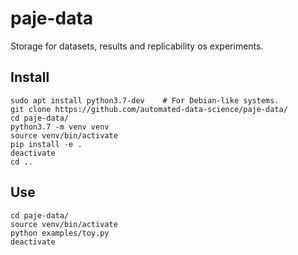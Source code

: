 # paje-data
Storage for datasets, results and replicability os experiments.

Install
-------

    sudo apt install python3.7-dev    # For Debian-like systems.
    git clone https://github.com/automated-data-science/paje-data/
    cd paje-data/
    python3.7 -m venv venv
    source venv/bin/activate
    pip install -e .
    deactivate
    cd ..

Use
---

    cd paje-data/
    source venv/bin/activate
    python examples/toy.py
    deactivate 


    
